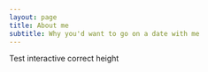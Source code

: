 ```yaml
---
layout: page
title: About me
subtitle: Why you'd want to go on a date with me
---
```


Test interactive correct height

<iframe src="https://thibauldbraet.github.io/maps/interactive/index.html" width="100%" height="100%></iframe>
